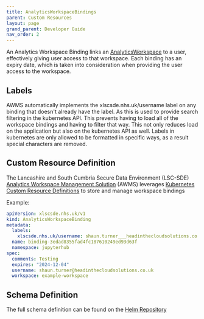 ```yaml
---
title: AnalyticsWorkspaceBindings
parent: Custom Resources
layout: page
grand_parent: Developer Guide
nav_order: 2
---
```


An Analytics Workspace Binding links an [AnalyticsWorkspace](./AnalyticsWorkspaces.md) to a user, effectively giving user access to that workspace. Each binding has an expiry date, which is taken into consideration when providing the user access to the workspace. 

## Labels
AWMS automatically implements the xlscsde.nhs.uk/username label on any binding that doesn't already have the label. As this is used to provide search filtering in the kubernetes API. This prevents having to load all of the workspace bindings and having to filter that way. This not only reduces load on the application but also on the kubernetes API as well. Labels in kubernetes are only allowed to be formatted in specific ways, as a result special characters are removed.

## Custom Resource Definition
The Lancashire and South Cumbria Secure Data Environment (LSC-SDE) [Analytics Workspace Management Solution](../../Analytics-Workspace-Management-Solution.md) (AWMS) leverages [Kubernetes Custom Resource Definitions](https://kubernetes.io/docs/tasks/extend-kubernetes/custom-resources/custom-resource-definitions/) to store and manage workspace bindings

Example:
```yaml
apiVersion: xlscsde.nhs.uk/v1
kind: AnalyticsWorkspaceBinding
metadata:
  labels:
    xlscsde.nhs.uk/username: shaun.turner___headinthecloudsolutions.co.uk
  name: binding-3edad8355fad4fc187610249ed93d63f
  namespace: jupyterhub
spec:
  comments: Testing
  expires: "2024-12-04"
  username: shaun.turner@headinthecloudsolutions.co.uk
  workspace: example-workspace
```

## Schema Definition
The full schema definition can be found on the [Helm Repository](https://github.com/lsc-sde/iac-helm-analytics-workspace-management/blob/main/templates/AnalyticsWorkspaceBinding.yaml)